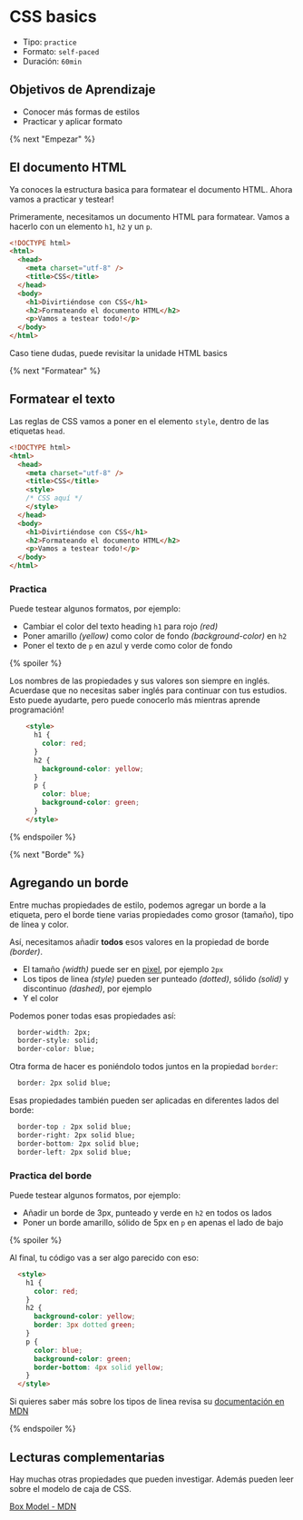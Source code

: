 # CSS basics

- Tipo: `practice`
- Formato: `self-paced`
- Duración: `60min`

## Objetivos de Aprendizaje

- Conocer más formas de estilos
- Practicar y aplicar formato

{% next "Empezar" %}

## El documento HTML

Ya conoces la estructura basica para formatear el documento HTML.
Ahora vamos a practicar y testear!

Primeramente, necesitamos un documento HTML para formatear.
Vamos a hacerlo con un elemento `h1`, `h2` y un `p`.

```html
<!DOCTYPE html>
<html>
  <head>
    <meta charset="utf-8" />
    <title>CSS</title>
  </head>
  <body>
    <h1>Divirtiéndose con CSS</h1>
    <h2>Formateando el documento HTML</h2>
    <p>Vamos a testear todo!</p>
  </body>
</html>
```

Caso tiene dudas, puede revisitar la unidade HTML basics

{% next "Formatear" %}

## Formatear el texto

Las reglas de CSS vamos a poner en el elemento `style`,
dentro de las etiquetas `head`.

```html
<!DOCTYPE html>
<html>
  <head>
    <meta charset="utf-8" />
    <title>CSS</title>
    <style>
    /* CSS aquí */
    </style>
  </head>
  <body>
    <h1>Divirtiéndose con CSS</h1>
    <h2>Formateando el documento HTML</h2>
    <p>Vamos a testear todo!</p>
  </body>
</html>
```

### Practica

Puede testear algunos formatos, por ejemplo:

- Cambiar el color del texto heading `h1` para rojo _(red)_
- Poner amarillo _(yellow)_ como color de fondo _(background-color)_ en `h2`
- Poner el texto de `p` en azul y verde como color de fondo

{% spoiler %}

Los nombres de las propiedades y sus valores son siempre en inglés.
Acuerdase que no necesitas saber inglés para continuar con tus estudios.
Esto puede ayudarte, pero puede conocerlo más mientras aprende programación!

```html
    <style>
      h1 {
        color: red;
      }
      h2 {
        background-color: yellow;
      }
      p {
        color: blue;
        background-color: green;
      }
    </style>
```

{% endspoiler %}

{% next "Borde" %}

## Agregando un borde

Entre muchas propiedades de estilo, podemos agregar un borde a la etiqueta,
pero el borde tiene varias propiedades como grosor (tamaño), tipo de línea y color.

Así, necesitamos añadir **todos** esos valores en la propiedad de borde _(border)_.

- El tamaño _(width)_ puede ser en [pixel](https://en.wikipedia.org/wiki/Pixel), por ejemplo `2px`
- Los tipos de linea _(style)_ pueden ser punteado _(dotted)_, sólido _(solid)_ y discontinuo _(dashed)_, por ejemplo
- Y el color

Podemos poner todas esas propiedades así:

```css
  border-width: 2px;
  border-style: solid;
  border-color: blue;
```

Otra forma de hacer es poniéndolo todos juntos en la propiedad `border`:

```css
  border: 2px solid blue;
```

Esas propiedades también pueden ser aplicadas en diferentes lados del borde:

```css
  border-top : 2px solid blue;
  border-right: 2px solid blue;
  border-bottom: 2px solid blue;
  border-left: 2px solid blue;
```

### Practica del borde

Puede testear algunos formatos, por ejemplo:

- Añadir un borde de 3px, punteado y verde en `h2` en todos os lados
- Poner un borde amarillo, sólido de 5px en `p` en apenas el lado de bajo

{% spoiler %}

Al final, tu código vas a ser algo parecido con eso:

```html
  <style>
    h1 {
      color: red;
    }
    h2 {
      background-color: yellow;
      border: 3px dotted green;
    }
    p {
      color: blue;
      background-color: green;
      border-bottom: 4px solid yellow;
    }
  </style>
```

Si quieres saber más sobre los tipos de linea revisa su [documentación en MDN](https://developer.mozilla.org/es/docs/Web/CSS/border-style)

{% endspoiler %}

## Lecturas complementarias

Hay muchas otras propiedades que pueden investigar.
Además pueden leer sobre el modelo de caja de CSS.

[Box Model - MDN](https://developer.mozilla.org/es/docs/Web/CSS/CSS_Box_Model/Introduction_to_the_CSS_box_model)
